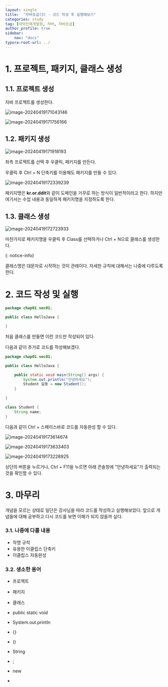 ```yaml
---
layout: single
title:  "자바초급(3) - 코드 작성 후 실행해보기"
categories: study
tag: [대덕인재개발원, 자바, 자바초급]
author_profile: true
sidebar:
    nav: "docs"
typora-root-url: ../
---
```




# 1. 프로젝트, 패키지, 클래스 생성



## 1.1. 프로젝트 생성

자바 프로젝트를 생성한다.

![image-20240419171043146](/images/2024-04-18-study-3/image-20240419171043146.png)



![image-20240419171756166](/images/2024-04-18-study-3/image-20240419171756166.png)



## 1.2. 패키지 생성

![image-20240419171918193](/images/2024-04-18-study-3/image-20240419171918193.png)

좌측 프로젝트를 선택 후 우클릭, 패키지를 만든다.

우클릭 후 Ctrl + N 단축키를 이용해도 패키지를 만들 수 있다.



![image-20240419172339239](/images/2024-04-18-study-3/image-20240419172339239.png)



패키지명은 **kr.or.ddit**와 같이 도메인을 거꾸로 하는 방식이 일반적이라고 한다. 하지만 여기서는 수업 내용과 동일하게 패키지명을 지정하도록 한다.



## 1.3. 클래스 생성

![image-20240419172723933](/images/2024-04-18-study-3/image-20240419172723933.png)



마찬가지로 패키지명을 우클릭 후 Class를 선택하거나 Ctrl + N으로 클래스를 생성한다.



{: notice-info}

클래스명은 대문자로 시작하는 것이 관례이다. 자세한 규칙에 대해서는 나중에 다루도록 한다.





# 2. 코드 작성 및 실행



```java
package chap01.sec01;

public class HelloJava {

}

```



처음 클래스를 만들면 이런 코드만 작성되어 있다.

다음과 같이 추가로 코드를 작성해보겠다.



```java
package chap01.sec01;

public class HelloJava {

	public static void main(String[] args) {
		System.out.println("안녕하세요");
		Student 길동 = new Student();
	}
	
}

class Student {
	String name;
}
```



다음과 같이 Ctrl + 스페이스바로 코드를 자동완성 할 수 있다.

![image-20240419173614674](/images/2024-04-18-study-3/image-20240419173614674.png)

![image-20240419173633403](/images/2024-04-18-study-3/image-20240419173633403.png)





![image-20240419173228925](/images/2024-04-18-study-3/image-20240419173228925.png)

상단의 버튼을 누르거나, Ctrl + F11을 누르면 아래 콘솔창에 "안녕하세요"가 출력되는 것을 확인할 수 있다.





# 3. 마무리



개념을 모르는 상태로 일단은 강사님을 따라 코드를 작성하고 실행해보았다. 앞으로 개념들에 대해 공부하고 다시 코드를 보면 이해가 되지 않을까 싶다.



### 3.1. 나중에 다룰 내용

- 작명 규칙
- 유용한 이클립스 단축키
- 이클립스 자동완성



### 3.2. 생소한 용어

- 프로젝트
- 패키지
- 클래스

- public static void

- System.out.println

- {}
- ()
- String
- ;
- new
- 